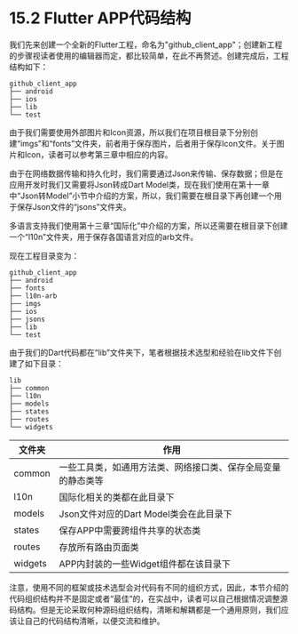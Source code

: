 # 15.2 Flutter APP代码结构

我们先来创建一个全新的Flutter工程，命名为"github_client_app"；创建新工程的步骤视读者使用的编辑器而定，都比较简单，在此不再赘述。创建完成后，工程结构如下：

```shell
github_client_app
├── android
├── ios
├── lib
└── test
```

由于我们需要使用外部图片和Icon资源，所以我们在项目根目录下分别创建“imgs”和“fonts”文件夹，前者用于保存图片，后者用于保存Icon文件。关于图片和Icon，读者可以参考第三章中相应的内容。

由于在网络数据传输和持久化时，我们需要通过Json来传输、保存数据；但是在应用开发时我们又需要将Json转成Dart Model类，现在我们使用在第十一章中“Json转Model”小节中介绍的方案，所以，我们需要在根目录下再创建一个用于保存Json文件的“jsons”文件夹。

多语言支持我们使用第十三章“国际化”中介绍的方案，所以还需要在根目录下创建一个“l10n”文件夹，用于保存各国语言对应的arb文件。

现在工程目录变为：

```shell
github_client_app
├── android
├── fonts
├── l10n-arb
├── imgs
├── ios
├── jsons
├── lib
└── test
```

由于我们的Dart代码都在“lib”文件夹下，笔者根据技术选型和经验在lib文件下创建了如下目录：

```shell
lib
├── common
├── l10n
├── models
├── states
├── routes
└── widgets 
```

| 文件夹  | 作用                                                         |
| ------- | ------------------------------------------------------------ |
| common  | 一些工具类，如通用方法类、网络接口类、保存全局变量的静态类等 |
| l10n    | 国际化相关的类都在此目录下                                   |
| models  | Json文件对应的Dart Model类会在此目录下                       |
| states  | 保存APP中需要跨组件共享的状态类                              |
| routes  | 存放所有路由页面类                                           |
| widgets | APP内封装的一些Widget组件都在该目录下                        |

注意，使用不同的框架或技术选型会对代码有不同的组织方式，因此，本节介绍的代码组织结构并不是固定或者“最佳”的，在实战中，读者可以自己根据情况调整源码结构。但是无论采取何种源码组织结构，清晰和解耦都是一个通用原则，我们应该让自己的代码结构清晰，以便交流和维护。







